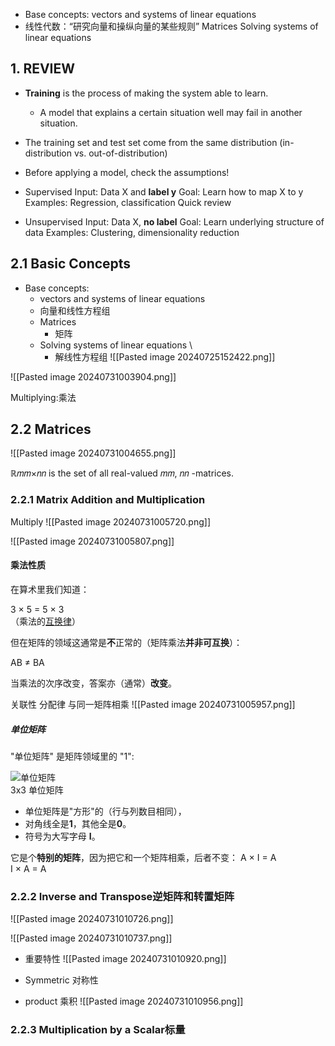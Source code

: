 - Base concepts: vectors and systems of linear equations 
- 线性代数：“研究向量和操纵向量的某些规则”
Matrices 
Solving systems of linear equations 

## 1. REVIEW

- **Training** is the process of making the system able to learn.
	- A model that explains a certain situation well may fail in another situation. 
- The training set and test set come from the same distribution (in- distribution vs. out-of-distribution) 
- Before applying a model, check the assumptions!

- Supervised
Input: Data X and **label y** 
Goal: Learn how to map X to y
Examples: Regression, classification Quick review 

- Unsupervised
Input: Data X, **no label** 
Goal: Learn underlying structure of data 
Examples: Clustering, dimensionality reduction 

## 2.1 Basic Concepts
- Base concepts: 
	- vectors and systems of linear equations 
	- 向量和线性方程组 
	- Matrices 
		- 矩阵 
	- Solving systems of linear equations \
		- 解线性方程组
![[Pasted image 20240725152422.png]]


![[Pasted image 20240731003904.png]]

Multiplying:乘法

## 2.2 Matrices

![[Pasted image 20240731004655.png]]


ℝ𝑚𝑚×𝑛𝑛 is the set of all real-valued 𝑚𝑚, 𝑛𝑛 -matrices.

### 2.2.1 Matrix Addition and Multiplication



Multiply
![[Pasted image 20240731005720.png]]

![[Pasted image 20240731005807.png]]

#### 乘法性质
在算术里我们知道：

3 × 5 = 5 × 3  
（乘法的[互换律](https://www.shuxuele.com/associative-commutative-distributive.html)）

但在矩阵的领域这通常是**不**正常的（矩阵乘法**并非可互换**）：

AB ≠ BA

当乘法的次序改变，答案亦（通常）**改变**。

关联性 分配律 与同一矩阵相乘
![[Pasted image 20240731005957.png]]
##### 单位矩阵

"单位矩阵" 是矩阵领域里的 "1":

![单位矩阵](https://www.shuxuele.com/algebra/images/matrix-identity.gif)  
3x3 单位矩阵  

- 单位矩阵是"方形"的（行与列数目相同），
- 对角线全是**1**，其他全是**0**。
- 符号为大写字母 **I**。  
    

它是个**特别的矩阵**，因为把它和一个矩阵相乘，后者不变：
A × I = A  
I × A = A

### 2.2.2 Inverse and Transpose逆矩阵和转置矩阵

![[Pasted image 20240731010726.png]]

![[Pasted image 20240731010737.png]]

- 重要特性
![[Pasted image 20240731010920.png]]


- Symmetric 对称性
- product 乘积
![[Pasted image 20240731010956.png]]

### 2.2.3 Multiplication by a Scalar标量











